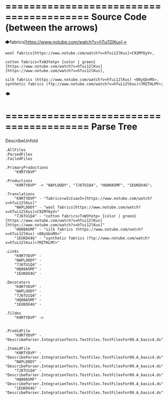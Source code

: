 ========================================
Source Code (between the arrows)
========================================

🡆fabrics<wIcCuax5>[https://www.notube.com/watch?v=hTui12lKus]->

    wool fabrics[https://www.notube.com/watch?v=hTui12lKus]<C92Mf6yV>,
	
    cotton fabrics<TxW3Yetp> {color | green}
	[https://www.notube.com/watch?v=hTui12lKus]
	[https://www.notube.com/watch?v=hTui12lKus],

    silk fabrics (https://www.notube.com/watch?v=hTui12lKus) <08yGbnMX>,
    synthetic fabrics (ftp://www.notube.com/watch?v=hTui12lKus)<7MZTHLMY>;
🡄

========================================
Parse Tree
========================================
DescribeUnfold

    .AllFiles
    .ParsedFiles
    .FailedFiles

    .PrimaryProductions
        "K9RTYDVP" 

    .Productions
        "K9RTYDVP" -> "NAPLDODY", "7J6TU1Q4", "HQ00A5MF", "1EUKDX4G";

    .Translations
        "K9RTYDVP" - "fabrics<wIcCuax5>[https://www.notube.com/watch?v=hTui12lKus]"
        "NAPLDODY" - "wool fabrics[https://www.notube.com/watch?v=hTui12lKus]<C92Mf6yV>"
        "7J6TU1Q4" - "cotton fabrics<TxW3Yetp> {color | green}
	[https://www.notube.com/watch?v=hTui12lKus]
	[https://www.notube.com/watch?v=hTui12lKus]"
        "HQ00A5MF" - "silk fabrics (https://www.notube.com/watch?v=hTui12lKus) <08yGbnMX>"
        "1EUKDX4G" - "synthetic fabrics (ftp://www.notube.com/watch?v=hTui12lKus)<7MZTHLMY>"

    .Links
        "K9RTYDVP" - 
        "NAPLDODY" - 
        "7J6TU1Q4" - 
        "HQ00A5MF" - 
        "1EUKDX4G" - 

    .Decorators
        "K9RTYDVP" - 
        "NAPLDODY" - 
        "7J6TU1Q4" - 
        "HQ00A5MF" - 
        "1EUKDX4G" - 

    .Tildes
        "K9RTYDVP" -> 


    .ProdidFile
        "K9RTYDVP" - "DescribeParser.IntegrationTests.TestFiles.TestFilesFor09.A_basic4.ds"

    .ItemidFile
        "K9RTYDVP" - "DescribeParser.IntegrationTests.TestFiles.TestFilesFor09.A_basic4.ds"
        "NAPLDODY" - "DescribeParser.IntegrationTests.TestFiles.TestFilesFor09.A_basic4.ds"
        "7J6TU1Q4" - "DescribeParser.IntegrationTests.TestFiles.TestFilesFor09.A_basic4.ds"
        "HQ00A5MF" - "DescribeParser.IntegrationTests.TestFiles.TestFilesFor09.A_basic4.ds"
        "1EUKDX4G" - "DescribeParser.IntegrationTests.TestFiles.TestFilesFor09.A_basic4.ds"

